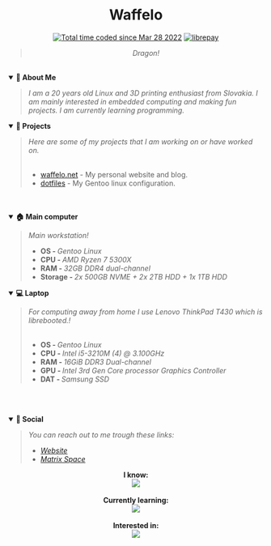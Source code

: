 


<div align='center'>
  <h1>Waffelo </h1>
  <a href="https://wakatime.com/@29725049-7048-4ebb-8064-21f95716ce5a"><img src="https://wakatime.com/badge/user/29725049-7048-4ebb-8064-21f95716ce5a.svg" alt="Total time coded since Mar 28 2022" /></a> <a href="https://liberapay.com/Waffelo/donate" target="blank"><img src="https://shields.io/badge/donate_with-liberapay-F6C915?logo=liberapay" alt="librepay"/></a>
    <br/>

   <blockquote><i>Dragon!</i></div></blockquote>
  <br/>
  <details open>
    <summary><b>🌸 About Me</b></summary>
   <blockquote><i>
      I am a 20 years old Linux and 3D printing enthusiast from Slovakia. I am mainly interested in embedded computing and making fun projects. I am currently learning
      programming.
   </i></blockquote>
  </details>
  
  <details open>
    <summary><b>📂 Projects</b></summary>
   <blockquote> <i>Here are some of my projects that I am working on or have worked on.</i>
     <br></br>
     <ul>
       <li><a href="https://github.com/Waffelo/waffelo.net">waffelo.net</a> - My personal website and blog.</li>
       <li><a href="https://github.com/Waffelo/dotfiles">dotfiles</a> - My Gentoo linux configuration.</li>
     </ul>
  </details>
  
  
  </details open>
  <br><br>
  
  <details open>
    <summary><b>🏠 Main computer</b></summary>
   <blockquote> 
     <i>Main workstation</a>!</i>
     <br>
    <ul>
      <li><b>OS  - </b><i>Gentoo Linux</i></li>
      <li><b>CPU - </b><i>AMD Ryzen 7 5300X </i></li>
      <li><b>RAM - </b><i>32GB DDR4 dual-channel</i></li>
      <li><b>Storage - </b><i>2x 500GB NVME + 2x 2TB HDD + 1x 1TB HDD</i></li>
     </ul>
     
   </blockquote>
  </details open>    

  <details open>
    <summary><b>💻 Laptop</b></summary>
   <blockquote> 
     <i>For computing away from home I use Lenovo ThinkPad T430 which is librebooted.</a>!</i>
     <br></br>
    <ul>
      <li><b>OS  - </b><i>Gentoo Linux</i></li>
      <li><b>CPU - </b><i>Intel i5-3210M (4) @ 3.100GHz</i></li>
      <li><b>RAM - </b><i>16GiB DDR3 Dual-channel</i></li>
      <li><b>GPU - </b><i> Intel 3rd Gen Core processor Graphics Controller</i></li>
      <li><b>DAT - </b><i>Samsung SSD</i></li>
     </ul>
     
   </blockquote>

  <br><br>

    
  <details open>
    <summary><b>💭 Social</b></summary>
    <blockquote> <i>You can reach out to me trough these links:
      <ul>
        <li><a href="https://waffelo.net">Website</a></li>
        <li><a href="https://matrix.to/#/%23wf%3Adrgnz.club?via=drgnz.club">Matrix Space</a></li>
      </ul>
      </i></blockquote>
  </details>
  
<div align='center'>
   <b>I know:</b><br/>
   <a href="https://skillicons.dev">
    <img src="https://skillicons.dev/icons?i=neovim,bash,linux,git" />
   </a>
  </div>
  
 <br/>
 <div align='center'>
   <b>Currently learning:</b><br/>
   <a href="https://skillicons.dev">
    <img src="https://skillicons.dev/icons?i=python" />
   </a>
  </div>
  
  <br/>
 <div align='center'>
  <b>Interested in:</b><br>
   <a href="https://skillicons.dev">
    <img src="https://skillicons.dev/icons?i=zig,cpp,c" />
   </a>
  </div>
  
  
 
  
